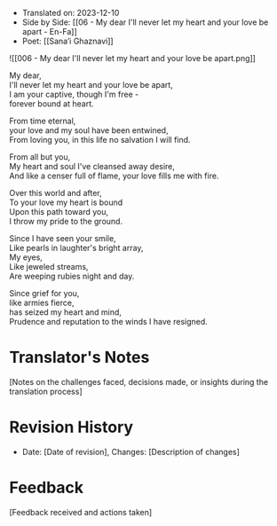 
- Translated on: 2023-12-10  
- Side by Side: [[06 - My dear I'll never let my heart and your love be apart - En-Fa]]  
- Poet: [[Sana’i Ghaznavi]]  


![[006 - My dear I'll never let my heart and your love be apart.png]]


My dear,  
I'll never let my heart and your love be apart,  
I am your captive, though I'm free -   
forever bound at heart.  

From time eternal,   
your love and my soul have been entwined,   
From loving you, in this life no salvation I will find.  

From all but you,  
My heart and soul 
I've cleansed away desire,  
And like a censer full of flame,
your love fills me with fire.  

Over this world and after,  
To your love my heart is bound  
Upon this path toward you,   
I throw my pride to the ground.  

Since I have seen your smile,   
Like pearls in laughter's bright array,  
My eyes,  
Like jeweled streams,  
Are weeping rubies night and day.  

Since grief for you,  
like armies fierce,  
has seized my heart and mind,  
Prudence and reputation to the winds I have resigned.  


# Translator's Notes
[Notes on the challenges faced, decisions made, or insights during the translation process]

# Revision History
- Date: [Date of revision], Changes: [Description of changes]

# Feedback
[Feedback received and actions taken]

